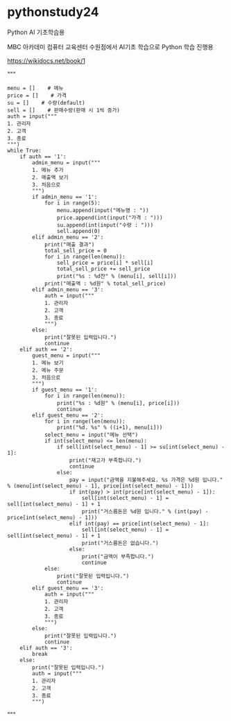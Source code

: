 # pythonstudy24
Python AI 기초학습용

MBC 아카데미 컴퓨터 교육센터 수원점에서 AI기초 학습으로 Python 학습 진행용

https://wikidocs.net/book/1


"""


    menu = []    # 메뉴
    price = []    # 가격
    su = []    # 수량(default)
    sell = []    # 판매수량(판매 시 1씩 증가)
    auth = input("""
    1. 관리자
    2. 고객
    3. 종료
    """)
    while True:
        if auth == '1':
            admin_menu = input("""
            1. 메뉴 추가
            2. 매출액 보기
            3. 처음으로
            """)
            if admin_menu == '1':
                for i in range(5):
                    menu.append(input("메뉴명 : "))
                    price.append(int(input("가격 : ")))
                    su.append(int(input("수량 : ")))
                    sell.append(0)
            elif admin_menu == '2':
                print("매출 결과")
                total_sell_price = 0
                for i in range(len(menu)):
                    sell_price = price[i] * sell[i]
                    total_sell_price += sell_price
                    print("%s : %d잔" % (menu[i], sell[i]))
                print("매출액 : %d원" % total_sell_price)
            elif admin_menu == '3':
                auth = input("""
                1. 관리자
                2. 고객
                3. 종료
                """)
            else:
                print("잘못된 입력입니다.")
                continue
        elif auth == '2':
            guest_menu = input("""
            1. 메뉴 보기
            2. 메뉴 주문
            3. 처음으로
            """)
            if guest_menu == '1':
                for i in range(len(menu)):
                    print("%s : %d원" % (menu[i], price[i]))
                    continue
            elif guest_menu == '2':
                for i in range(len(menu)):
                    print("%d. %s" % ((i+1), menu[i]))
                select_menu = input("메뉴 선택")
                if int(select_menu) <= len(menu):
                    if sell[int(select_menu) - 1] >= su[int(select_menu) - 1]:
                        print("재고가 부족합니다.")
                        continue
                    else:
                        pay = input("금액을 지불해주세요. %s 가격은 %d원 입니다." % (menu[int(select_menu) - 1], price[int(select_menu) - 1]))
                        if int(pay) > int(price[int(select_menu) - 1]):
                            sell[int(select_menu) - 1] = sell[int(select_menu) - 1] + 1
                            print("거스름돈은 %d원 입니다." % (int(pay) - price[int(select_menu) - 1]))
                        elif int(pay) == price[int(select_menu) - 1]:
                            sell[int(select_menu) - 1] = sell[int(select_menu) - 1] + 1
                            print("거스름돈은 없습니다.")
                        else:
                            print("금액이 부족합니다.")
                            continue
                else:
                    print("잘못된 입력입니다.")
                    continue
            elif guest_menu == '3':
                auth = input("""
                1. 관리자
                2. 고객
                3. 종료
                """)
            else:
                print("잘못된 입력입니다.")
                continue
        elif auth == '3':
            break
        else:
            print("잘못된 입력입니다.")
            auth = input("""
            1. 관리자
            2. 고객
            3. 종료
            """)


"""
